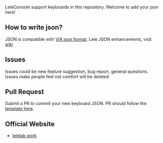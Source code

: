 LeleConsole support keyboards in this repository. Welcome to add your json here!


## How to write json?

JSON is compatible with [VIA json format](https://caniusevia.com/docs/specification).
Lele JSON enhancements, visit [wiki]()

## Issues

Issues could be new feature suggestion, bug report, general questions.
Issues make people feel not comfort will be deleted.


## Pull Request

Submit a PR to commit your new keyboard JSON. PR should follow the [template here]().

## Official Website

- <a href="https://www.lelelab.work" target="_blank">lelelab.work</a>

